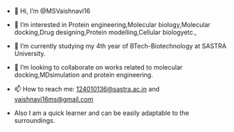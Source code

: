 - 👋 Hi, I’m @MSVaishnavi16
- 👀 I’m interested in Protein engineering,Molecular biology,Molecular docking,Drug designing,Protein modelling,Cellular biologyetc.,
- 🌱 I’m currently studying my 4th year of BTech-Biotechnology at SASTRA University.
- 💞️ I’m looking to collaborate on works related to molecular docking,MDsimulation and protein engineering.
- 📫 How to reach me: 124010136@sastra.ac.in and vaishnavi16ms@gmail.com

- Also I am a quick learner and can be easily adaptable to the surroundings.

<!---
MSVaishnavi16/MSVaishnavi16 is a ✨ special ✨ repository because its `README.md` (this file) appears on your GitHub profile.
You can click the Preview link to take a look at your changes.
--->
